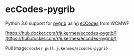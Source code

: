 # ecCodes-pygrib

Python 3.6 support for [pygrib](https://github.com/jswhit/pygrib) using [ecCodes](https://confluence.ecmwf.int/display/ECC) from WCMWF

[https://hub.docker.com/r/jukermes/eccodes-pygrib/](https://hub.docker.com/r/jukermes/eccodes-pygrib/)

Pull image: `docker pull jukermes/eccodes-pygrib`
